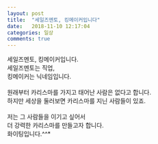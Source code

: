 ```yaml
---
layout: post
title:  "세일즈멘토, 킹메이커입니다"
date:   2018-11-10 12:17:04
categories: 일상
comments: true
---
```


세일즈멘토, 킹메이커입니다.<br>
세일즈멘토는 직업,<br>
킹메이커는 닉네임입니다.<br>
<br> 
원래부터 카리스마를 가지고 태어난 사람은 없다고 합니다.<br>
하지만 세상을 둘러보면 카리스마를 지닌 사람들이 있죠. <br>
<br>
저는 그 사람들을 이기고 싶어서 <br>
더 강력한 카리스마를 만들고자 합니다.<br>
화이팅입니다.^^*
